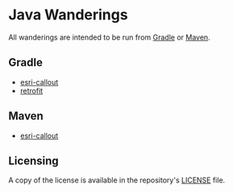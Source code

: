 # Java Wanderings
All wanderings are intended to be run from [Gradle](https://gradle.org/) or [Maven](https://maven.apache.org/). 

## Gradle
- [esri-callout](gradle/esri-callout)
- [retrofit](gradle/retrofit)

## Maven
- [esri-callout](maven/esri-callout)

## Licensing
A copy of the license is available in the repository's [LICENSE](LICENSE) file.
